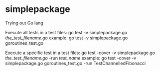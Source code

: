 # simplepackage
Trying out Go lang

Execute all tests in a test files:
    go test -v simplepackage.go *the_test_filename.go*
    example:
        go test -v simplepackage.go goroutines_test.go

Execute a specific test in a test files:
    go test -cover -v simplepackage.go *the_test_filename.go* -run *test_name*
    example:
    go test -cover -v simplepackage.go goroutines_test.go -run TestChannelledFibonacci
